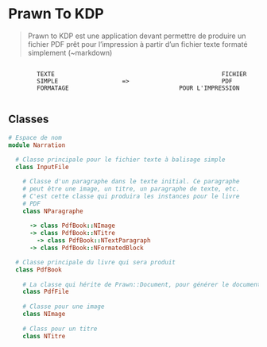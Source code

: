 # Prawn To KDP



> Prawn to KDP est une application devant permettre de produire un fichier PDF prêt pour l’impression à partir d’un fichier texte formaté simplement (~markdown)



~~~

		TEXTE 												FICHIER
		SIMPLE					=>  						PDF
		FORMATAGE 								POUR L'IMPRESSION
		
~~~



## Classes

~~~ruby
# Espace de nom
module Narration
  
  # Classe principale pour le fichier texte à balisage simple
  class InputFile

    # Classe d'un paragraphe dans le texte initial. Ce paragraphe
    # peut être une image, un titre, un paragraphe de texte, etc.
    # C'est cette classe qui produira les instances pour le livre
    # PDF
    class NParagraphe
		
      -> class PdfBook::NImage
      -> class PdfBook::NTitre
     	-> class PdfBook::NTextParagraph
      -> class PdfBook::NFormatedBlock  

  # Classe principale du livre qui sera produit
  class PdfBook
    
    # La classe qui hérite de Prawn::Document, pour générer le document
    class PdfFile
    
  	# Classe pour une image
    class NImage
      
    # Class pour un titre
    class NTitre
      
~~~


